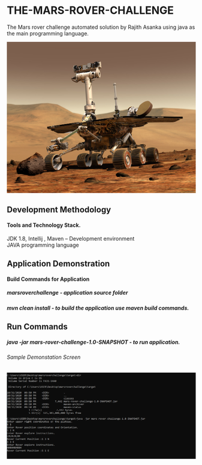 # THE-MARS-ROVER-CHALLENGE
The Mars rover challenge automated solution by Rajith Asanka using java as the main programming language.

![](images/NASA_Mars_Rover.jpg)

## Development Methodology
#### Tools and Technology Stack.

JDK 1.8, Intellij , Maven – Development environment</Br>
JAVA programming language </Br>

## Application Demonstration
#### Build Commands for Application
##### marsroverchallenge - application source folder
##### mvn clean install - to build the application  use maven build commands.
## Run Commands

#####  java -jar mars-rover-challenge-1.0-SNAPSHOT - to run application.


###### Sample Demonstation Screen
![](images/marsroverscreens.PNG)

